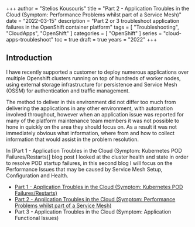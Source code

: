 +++
author = "Stelios Kousouris"
title = "Part 2 - Application Troubles in the Cloud (Symptom: Performance Problems whilst part of a Service Mesh)"
date = "2022-03-15"
description = "Part 2 or 3 troubleshoot application failures in the OpenShift container platform"
tags = [
    "Troubleshooting",
    "CloudApps",
    "OpenShift"
]
categories = [
    "OpenShift"
]
series = "cloud-apps-troubleshoot"
toc = true
draft = true
years = "2022"
+++

## Introduction

I have recently supported a customer to deploy numerous applications over multiple Openshift clusters running on top of hundreds of worker nodes, using external storage infrastructure for persistence and Service Mesh (OSSM) for authentication and traffic management. 

The method to deliver in this environment did not differ too much from delivering the applications in any other environment, with automation involved throughout, however when an application issue was reported for many of the platform maintenance team members it was not possible to hone in quickly on the area they should focus on. As a result it was not immediately obvious what information, where from and how to collect information that would assist in the problem resolution.

In [Part 1 - Application Troubles in the Cloud (Symptom: Kubernetes POD Failures/Restarts)] blog post I looked at the cluster health and state in order to resolve POD startup failures, in this second blog I will focus on the Performance Issues that may be caused by Service Mesh Setup, Configuration and Health. 

* [Part 1 - Application Troubles in the Cloud (Symptom: Kubernetes POD Failures/Restarts)](https://www.wonderingtechie.com/post/2022/part-1-application-trouble-in-the-cloud-pod-restarts/)
* [Part 2 - Application Troubles in the Cloud (Symptom: Performance Problems whilst part of a Service Mesh)](www.wonderingtechie.com/post/2022/part-2-application-trouble-in-the-cloud-servicemesh-app-performance.md)
* Part 3 - Application Troubles in the Cloud (Symptom: Application Functional Issues)


